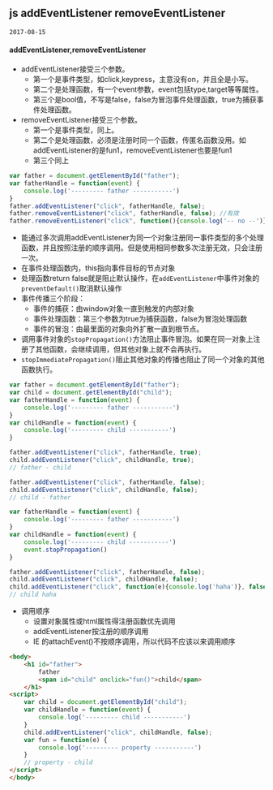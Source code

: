## js addEventListener removeEventListener
`2017-08-15`

#### addEventListener,removeEventListener

- addEventListener接受三个参数。
    - 第一个是事件类型，如click,keypress，主意没有on，并且全是小写。
    - 第二个是处理函数，有一个event参数，event包括type,target等等属性。
    - 第三个是bool值，不写是false，false为冒泡事件处理函数，true为捕获事件处理函数。
- removeEventListener接受三个参数。
    - 第一个是事件类型，同上。
    - 第二个是处理函数，必须是注册时同一个函数，传匿名函数没用。如addEventListener的是fun1，removeEventListener也要是fun1
    - 第三个同上
```javascript
var father = document.getElementById("father");
var fatherHandle = function(event) {
    console.log('--------- father -----------')
}
father.addEventListener("click", fatherHandle, false);
father.removeEventListener("click", fatherHandle, false); //有效
father.removeEventListener("click", function(){console.log('-- no --')}, false); //无效
```
    
- 能通过多次调用addEventListener为同一个对象注册同一事件类型的多个处理函数，并且按照注册的顺序调用。但是使用相同参数多次注册无效，只会注册一次。
- 在事件处理函数内，this指向事件目标的节点对象
- 处理函数return false就是阻止默认操作，在`addEventListener`中事件对象的`preventDefault()`取消默认操作
- 事件传播三个阶段：
    - 事件的捕获：由window对象一直到触发的内部对象
    - 事件处理函数：第三个参数为true为捕获函数，false为冒泡处理函数
    - 事件的冒泡：由最里面的对象向外扩散一直到根节点。
- 调用事件对象的`stopPropagation()`方法阻止事件冒泡。如果在同一对象上注册了其他函数，会继续调用，但其他对象上就不会再执行。
- `stopImmediatePropagation()`阻止其他对象的传播也阻止了同一个对象的其他函数执行。
 
```javascript
var father = document.getElementById("father");
var child = document.getElementById("child");
var fatherHandle = function(event) {
    console.log('--------- father -----------')
}
var childHandle = function(event) {
    console.log('--------- child -----------')
}

father.addEventListener("click", fatherHandle, true);
child.addEventListener("click", childHandle, true);
// father - child
```

```javascript
father.addEventListener("click", fatherHandle, false);
child.addEventListener("click", childHandle, false);
// child - father
```

```javascript
var fatherHandle = function(event) {
    console.log('--------- father -----------')
}
var childHandle = function(event) {
    console.log('--------- child -----------')
    event.stopPropagation()
}

father.addEventListener("click", fatherHandle, false);
child.addEventListener("click", childHandle, false);
child.addEventListener("click", function(e){console.log('haha')}, false);
// child haha
```

- 调用顺序
    - 设置对象属性或html属性得注册函数优先调用
    - addEventListener按注册的顺序调用
    - IE 的attachEvent()不按顺序调用，所以代码不应该以来调用顺序
 
```html
<body>
    <h1 id="father">
        father
        <span id="child" onclick="fun()">child</span>
    </h1>
<script>
    var child = document.getElementById("child");
    var childHandle = function(event) {
        console.log('--------- child -----------')
    }
    child.addEventListener("click", childHandle, false);
    var fun = function(e) {
        console.log('--------- property -----------')
    }
    // property - child
</script>
</body>
```
